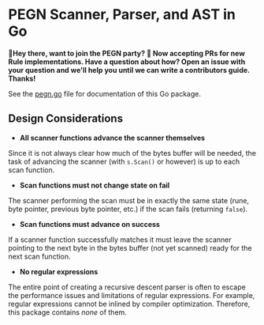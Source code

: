 # PEGN Scanner, Parser, and AST in Go

**🤙Hey there, want to join the PEGN party? 🎉 Now accepting PRs for new Rule implementations. Have a question about how? Open an issue with your question and we'll help you until we can write a contributors guide. Thanks!**

See the [pegn.go](pegn.go) file for documentation of this Go package.

## Design Considerations

* **All scanner functions advance the scanner themselves**

Since it is not always clear how much of the bytes buffer will be
needed, the task of advancing the scanner (with `s.Scan()` or however)
is up to each scan function.

* **Scan functions must not change state on fail**

The scanner performing the scan must be in exactly the same state (rune,
byte pointer, previous byte pointer, etc.) if the scan fails (returning
`false`).

* **Scan functions must advance on success**

If a scanner function successfully matches it must leave the scanner
pointing to the next byte in the bytes buffer (not yet scanned) ready
for the next scan function.

* **No regular expressions**

The entire point of creating a recursive descent parser is often to
escape the performance issues and limitations of regular expressions.
For example, regular expressions cannot be inlined by compiler
optimization. Therefore, this package contains *none* of them.
